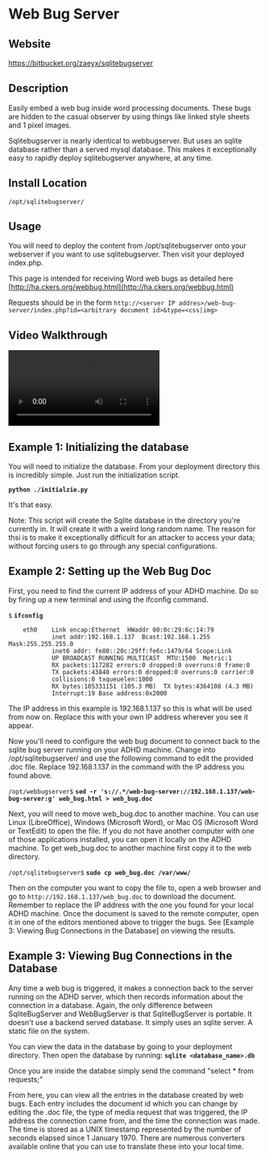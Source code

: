 
Web Bug Server
==============

Website
-------

<https://bitbucket.org/zaeyx/sqlitebugserver>

Description
-----------

Easily embed a web bug inside word processing documents. These bugs are
hidden to the casual observer by using things like linked style sheets and 1 pixel images.

Sqlitebugserver is nearly identical to webbugserver.  But uses an sqlite database
rather than a served mysql database.  This makes it exceptionally easy to rapidly
deploy sqlitebugserver anywhere, at any time.


Install Location
----------------

`/opt/sqlitebugserver/`

Usage
-----
You will need to deploy the content from /opt/sqlitebugserver onto your webserver
if you want to use sqlitebugserver.  Then visit your deployed index.php.  

This page is intended for receiving Word web bugs as detailed here [http://ha.ckers.org/webbug.html](http://ha.ckers.org/webbug.html)

Requests should be in the form `http://<server IP addres>/web-bug-server/index.php?id=<arbitrary document id>&type=<css|img>`

Video Walkthrough
-----------------

<video controls>
  <source src="Videos/1_550_WebBug.mp4">
  <source src="https://onedrive.live.com/download.aspx?cid=8D6C4317A39E3D29&resid=8D6C4317A39E3D29%2155683&canary=">
 <p>Your browser does not support html5 video.</p>
</video>

Example 1: Initializing the database
------------------------------------

You will need to initialize the database.  From your deployment directory
this is incredibly simple.  Just run the initialization script.

**`python ./initialzie.py`**

It's that easy.

Note: This script will create the Sqlite database in the directory you're 
currently in.  It will create it with a weird long random name.  The reason
for thsi is to make it exceptionally difficult for an attacker to access your
data; without forcing users to go through any special configurations.


Example 2: Setting up the Web Bug Doc
-------------------------------------

First, you need to find the current IP address of your ADHD machine. Do
so by firing up a new terminal and using the ifconfig command.

`$` **`ifconfig`**

        eth0    Link encap:Ethernet  HWaddr 00:0c:29:6c:14:79
                inet addr:192.168.1.137  Bcast:192.168.1.255  Mask:255.255.255.0
                inet6 addr: fe80::20c:29ff:fe6c:1479/64 Scope:Link
                UP BROADCAST RUNNING MULTICAST  MTU:1500  Metric:1
                RX packets:117282 errors:0 dropped:0 overruns:0 frame:0
                TX packets:43840 errors:0 dropped:0 overruns:0 carrier:0
                collisions:0 txqueuelen:1000
                RX bytes:105331151 (105.3 MB)  TX bytes:4364108 (4.3 MB)
                Interrupt:19 Base address:0x2000

The IP address in this example is 192.168.1.137 so this is what will be
used from now on. Replace this with your own IP address wherever you see it appear.

Now you'll need to configure the web bug document to connect back to the
sqlite bug server running on your ADHD machine. Change into
/opt/sqlitebugserver/ and use the following command to edit the provided
.doc file. Replace 192.168.1.137 in the command with the IP address you found above.

`/opt/webbugserver$` **`sed -r 's://.*/web-bug-server://192.168.1.137/web-bug-server:g' web_bug.html > web_bug.doc`**

Next, you will need to move web\_bug.doc to another machine. You can use
Linux (LibreOffice), Windows (Microsoft Word), or Mac OS (Microsoft Word
or TextEdit) to open the file. If you do not have another computer with
one of those applications installed, you can open it locally on the ADHD
machine. To get web\_bug.doc to another machine first copy it to the web directory.

`/opt/sqlitebugserver$` **`sudo cp web_bug.doc /var/www/`**

Then on the computer you want to copy the file to, open a web browser
and go to `http://192.168.1.137/web_bug.doc` to
download the document. Remember to replace the IP address with the one
you found for your local ADHD machine. Once the document is saved to the
remote computer, open it in one of the editors mentioned above to
trigger the bugs. See [Example 3: Viewing Bug Connections in the Database] on viewing the results.

Example 3: Viewing Bug Connections in the Database
--------------------------------------------------

Any time a web bug is triggered, it makes a connection back to the
server running on the ADHD server, which then records information about
the connection in a database. Again, the only difference between SqliteBugServer
and WebBugServer is that SqliteBugServer is portable.  It doesn't use a
backend served database.  It simply uses an sqlite server.  A static file 
on the system.

You can view the data in the database by going to your deployment directory.
Then open the database by running: **`sqlite <database_name>.db`**

Once you are inside the databse simply send the command "select * from requests;"

From here, you can view all the entries in the database created by web
bugs. Each entry includes the document id which you can change by
editing the .doc file, the type of media request that was triggered, the
IP address the connection came from, and the time the connection was
made. The time is stored as a UNIX timestamp represented by the number
of seconds elapsed since 1 January 1970. There are numerous converters
available online that you can use to translate these into your local
time.


